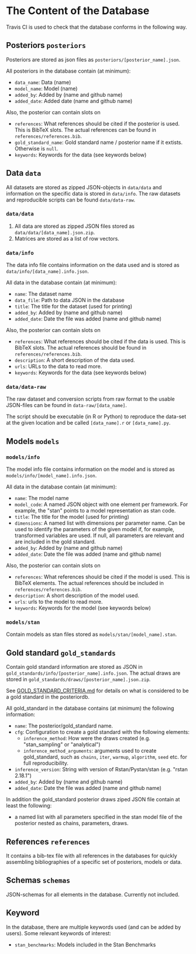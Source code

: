 
The Content of the Database
=================================================

Travis CI is used to check that the database conforms in the following way.

## Posteriors `posteriors`

Posteriors are stored as json files as `posteriors/[posterior_name].json`.

All posteriors in the database contain (at minimum):
- `data_name`: Data (name)
- `model_name`: Model (name)
- `added_by`: Added by (name and github name)
- `added_date`: Added date (name and github name)

Also, the posterior can contain slots on
- `references`: What references should be cited if the posterior is used. This is BibTeX slots. The actual references can be found in `references/references.bib`.
- `gold_standard_name`: Gold standard name / posterior name if it extists. Otherwise is `null`.
- `keywords`: Keywords for the data (see keywords below)


## Data `data`

All datasets are stored as zipped JSON-objects in `data/data` and information on the specific data is stored in `data/info`. The raw datasets and reproducible scripts can be found `data/data-raw`.

### `data/data`

1. All data are stored as zipped JSON files stored as `data/data/[data_name].json.zip`.
2. Matrices are stored as a list of row vectors.

### `data/info`

The data info file contains information on the data used and is stored as   `data/info/[data_name].info.json`.

All data in the database contain (at minimum):
- `name`: The dataset name
- `data_file`: Path to data JSON in the database
- `title`: The title for the dataset (used for printing)
- `added_by`: Added by (name and github name)
- `added_date`: Date the file was added (name and github name)

Also, the posterior can contain slots on
- `references`: What references should be cited if the data is used. This is BibTeX slots. The actual references should be found in `references/references.bib`.
- `description`: A short description of the data used.
- `urls`: URLs to the data to read more.
- `keywords`: Keywords for the data (see keywords below)


### `data/data-raw`

The raw dataset and conversion scripts from raw format to the usable JSON-files can be found in `data-raw/[data_name]`.

The script should be executable (in R or Python) to reproduce the data-set at the given location and be called `[data_name].r` or `[data_name].py`.

## Models `models`

### `models/info`

The model info file contains information on the model and is stored as   `models/info/[model_name].info.json`.

All data in the database contain (at minimum):
- `name`: The model name
- `model_code`: A named JSON object with one element per framework. For example, the "stan" points to a model representation as stan code.
- `title`: The title for the model (used for printing)
- `dimensions`: A named list with dimensions per parameter name. Can be used to identify the parameters of the given model if, for example, transformed variables are used. If null, all parameters are relevant and are included in the gold standard.
- `added_by`: Added by (name and github name)
- `added_date`: Date the file was added (name and github name)

Also, the posterior can contain slots on
- `references`: What references should be cited if the model is used. This is BibTeX elements. The actual references should be included in `references/references.bib`.
- `description`: A short description of the model used.
- `urls`: urls to the model to read more.
- `keywords`: Keywords for the model (see keywords below)

### `models/stan`

Contain models as stan files stored as `models/stan/[model_name].stan`.

## Gold standard `gold_standards`

Contain gold standard information are stored as JSON in `gold_standards/info/[posterior_name].info.json`. The actual draws
are stored in `gold_standards/draws/[posterior_name].json.zip`.

See [GOLD_STANDARD_CRITERIA.md](https://github.com/MansMeg/posteriordb/blob/master/docs/GOLD_STANDARD_CRITERIA.md) for details on what is considered to be a gold standard in the posteriordb.

All gold_standard in the database contains (at minimum) the following information:
- `name`: The posterior/gold_standard name.
- `cfg`: Configuration to create a gold standard with the following elements:
  - `inference_method`: How were the draws created (e.g. "stan_sampling" or "analytical")
  - `inference_method_arguments`: arguments used to create gold_standard, such as `chains`, `iter`, `warmup`, `algorithm`, `seed` etc. for full reproducibility.
- `inference_version`: String with version of Rstan/Pystan/stan (e.g. "rstan 2.18.1")
- `added_by`: Added by (name and github name)
- `added_date`: Date the file was added (name and github name)

In addition the gold_standard posterior draws ziped JSON file contain at least the following:
- a named list with all parameters specified in the stan model file of the posterior nested as chains, parameters, draws.


## References `references`

It contains a bib-tex file with all references in the databases for quickly assembling bibliographies of a specific set of posteriors, models or data.


## Schemas `schemas`

JSON-schemas for all elements in the database. Currently not included.


## Keyword

In the database, there are multiple keywords used (and can be added by users). Some relevant keywords of interest:
- `stan_benchmarks`: Models included in the Stan Benchmarks
